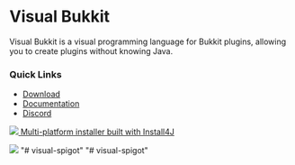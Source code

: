 # Visual Bukkit
Visual Bukkit is a visual programming language for Bukkit plugins, allowing you to create plugins without knowing Java.

### Quick Links
- [Download](https://github.com/OfficialDonut/VisualBukkit/releases)
- [Documentation](https://github.com/OfficialDonut/VisualBukkit/wiki)
- [Discord](https://discord.gg/ugkvGpu)

[![](https://www.ej-technologies.com/images/product_banners/install4j_small.png) Multi-platform installer built with Install4J](https://www.ej-technologies.com/products/install4j/overview.html)

![](https://i.imgur.com/5qFPURS.png)
"# visual-spigot" 
"# visual-spigot" 
